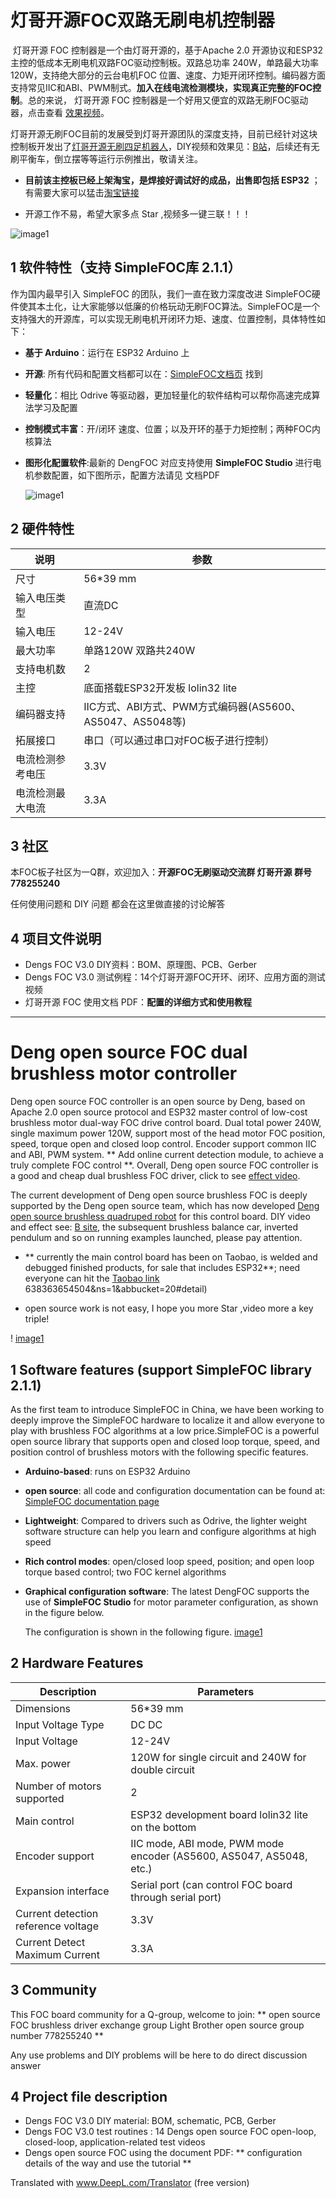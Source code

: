 # 灯哥开源FOC双路无刷电机控制器

​      灯哥开源 FOC 控制器是一个由灯哥开源的，基于Apache 2.0 开源协议和ESP32主控的低成本无刷电机双路FOC驱动控制板。双路总功率 240W，单路最大功率 120W，支持绝大部分的云台电机FOC 位置、速度、力矩开闭环控制。编码器方面支持常见IIC和ABI、PWM制式。**加入在线电流检测模块，实现真正完整的FOC控制**。总的来说， 灯哥开源 FOC 控制器是一个好用又便宜的双路无刷FOC驱动器，点击查看 [效果视频](https://www.bilibili.com/video/BV1Hz4y127FL/)。

​     灯哥开源无刷FOC目前的发展受到灯哥开源团队的深度支持，目前已经针对这块控制板开发出了[灯哥开源无刷四足机器人](https://github.com/ToanTech/py-apple-bldc-quadruped-robot)，DIY视频和效果见：[B站](https://www.bilibili.com/video/BV1kV411i76z/)，后续还有无刷平衡车，倒立摆等等运行示例推出，敬请关注。

* **目前该主控板已经上架淘宝，是焊接好调试好的成品，出售即包括 ESP32** ；有需要大家可以猛击[淘宝链接](https://item.taobao.com/item.htm?spm=a230r.1.14.9.34c9688aRXg2O6&id=638363654504&ns=1&abbucket=20#detail)

* 开源工作不易，希望大家多点 Star ,视频多一键三联！！！

![image1](pic/PAFOC_front_v3.jpg)

## 1 软件特性（支持 SimpleFOC库 2.1.1）

  作为国内最早引入 SimpleFOC 的团队，我们一直在致力深度改进 SimpleFOC硬件使其本土化，让大家能够以低廉的价格玩动无刷FOC算法。SimpleFOC是一个支持强大的开源库，可以实现无刷电机开闭环力矩、速度、位置控制，具体特性如下：

- **基于 Arduino**：运行在 ESP32 Arduino 上

- **开源**: 所有代码和配置文档都可以在：[SimpleFOC文档页](https://docs.simplefoc.com/) 找到

- **轻量化**：相比 Odrive 等驱动器，更加轻量化的软件结构可以帮你高速完成算法学习及配置

- **控制模式丰富**：开/闭环 速度、位置；以及开环的基于力矩控制；两种FOC内核算法

- **图形化配置软件**:最新的 DengFOC 对应支持使用 **SimpleFOC Studio** 进行电机参数配置，如下图所示，配置方法请见 文档PDF

  ![image1](pic/SimpleFOC_Studio.gif)

## 2 硬件特性

| 说明             | 参数                                                      |
| ---------------- | --------------------------------------------------------- |
| 尺寸             | 56*39 mm                                                  |
| 输入电压类型     | 直流DC                                                    |
| 输入电压         | 12-24V                                                    |
| 最大功率         | 单路120W 双路共240W                                       |
| 支持电机数       | 2                                                         |
| 主控             | 底面搭载ESP32开发板 lolin32 lite                          |
| 编码器支持       | IIC方式、ABI方式、PWM方式编码器(AS5600、AS5047、AS5048等) |
| 拓展接口         | 串口（可以通过串口对FOC板子进行控制）                     |
| 电流检测参考电压 | 3.3V                                                      |
| 电流检测最大电流 | 3.3A                                                      |

## 3 社区

本FOC板子社区为一Q群，欢迎加入：**开源FOC无刷驱动交流群 灯哥开源 群号 778255240**

任何使用问题和 DIY 问题 都会在这里做直接的讨论解答

## 4 项目文件说明

* Dengs FOC V3.0 DIY资料：BOM、原理图、PCB、Gerber
* Dengs FOC V3.0 测试例程：14个灯哥开源FOC开环、闭环、应用方面的测试视频
* 灯哥开源 FOC 使用文档 PDF：**配置的详细方式和使用教程**

----------

# Deng open source FOC dual brushless motor controller

Deng open source FOC controller is an open source by Deng, based on Apache 2.0 open source protocol and ESP32 master control of low-cost brushless motor dual-way FOC drive control board. Dual total power 240W, single maximum power 120W, support most of the head motor FOC position, speed, torque open and closed loop control. Encoder support common IIC and ABI, PWM system. ** Add online current detection module, to achieve a truly complete FOC control **. Overall, Deng open source FOC controller is a good and cheap dual brushless FOC driver, click to see [effect video](https://www.bilibili.com/video/BV1Hz4y127FL/).

The current development of Deng open source brushless FOC is deeply supported by the Deng open source team, which has now developed [Deng open source brushless quadruped robot](https://github.com/ToanTech/py-apple-bldc-quadruped-robot) for this control board. DIY video and effect see: [B site](https://www.bilibili.com/video/BV1kV411i76z/), the subsequent brushless balance car, inverted pendulum and so on running examples launched, please pay attention.

* ** currently the main control board has been on Taobao, is welded and debugged finished products, for sale that includes ESP32**; need everyone can hit the [Taobao link](https://item.taobao.com/item.htm?spm=a230r.1.14.9.34c9688aRXg2O6&id=) 638363654504&ns=1&abbucket=20#detail)

* open source work is not easy, I hope you more Star ,video more a key triple!

! [image1](pic/PAFOC_front_v3.jpg)

## 1 Software features (support SimpleFOC library 2.1.1)

  As the first team to introduce SimpleFOC in China, we have been working to deeply improve the SimpleFOC hardware to localize it and allow everyone to play with brushless FOC algorithms at a low price.SimpleFOC is a powerful open source library that supports open and closed loop torque, speed, and position control of brushless motors with the following specific features.

- **Arduino-based**: runs on ESP32 Arduino

- **open source**: all code and configuration documentation can be found at: [SimpleFOC documentation page](https://docs.simplefoc.com/)

- **Lightweight**: Compared to drivers such as Odrive, the lighter weight software structure can help you learn and configure algorithms at high speed

- **Rich control modes**: open/closed loop speed, position; and open loop torque based control; two FOC kernel algorithms

- **Graphical configuration software**: The latest DengFOC supports the use of **SimpleFOC Studio** for motor parameter configuration, as shown in the figure below.

  The configuration is shown in the following figure. [image1](pic/SimpleFOC_Studio.gif)

## 2 Hardware Features

| Description | Parameters
| ---------------- | --------------------------------------------------------- |
| Dimensions | 56*39 mm |
| Input Voltage Type | DC DC |
| Input Voltage | 12-24V |
| Max. power | 120W for single circuit and 240W for double circuit
| Number of motors supported | 2 |
| Main control | ESP32 development board lolin32 lite on the bottom
| Encoder support | IIC mode, ABI mode, PWM mode encoder (AS5600, AS5047, AS5048, etc.) |
| Expansion interface | Serial port (can control FOC board through serial port)
| Current detection reference voltage | 3.3V |
| Current Detect Maximum Current | 3.3A |

## 3 Community

This FOC board community for a Q-group, welcome to join: ** open source FOC brushless driver exchange group Light Brother open source group number 778255240 **

Any use problems and DIY problems will be here to do direct discussion answer

## 4 Project file description

* Dengs FOC V3.0 DIY material: BOM, schematic, PCB, Gerber
* Dengs FOC V3.0 test routines : 14 Dengs open source FOC open-loop, closed-loop, application-related test videos
* Dengs open source FOC using the document PDF: ** configuration details of the way and use the tutorial **

Translated with www.DeepL.com/Translator (free version)
